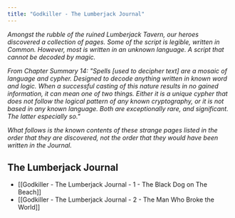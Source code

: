 ```yaml
---
title: "Godkiller - The Lumberjack Journal"
---
```

*Amongst the rubble of the ruined Lumberjack Tavern, our heroes discovered a collection of pages. Some of the script is legible, written in Common. However, most is written in an unknown language. A script that cannot be decoded by magic.*

*From Chapter Summary 14: "Spells \[used to decipher text\] are a mosaic of language and cypher. Designed to decode anything written in known word and logic. When a successful casting of this nature results in no gained information, it can mean one of two things. Either it is a unique cypher that does not follow the logical pattern of any known cryptography, or it is not based in any known language. Both are exceptionally rare, and significant. The latter especially so."*

*What follows is the known contents of these strange pages listed in the order that they are discovered, not the order that they would have been written in the Journal.*

## The Lumberjack Journal

- [[Godkiller - The Lumberjack Journal - 1 - The Black Dog on The Beach]]
- [[Godkiller - The Lumberjack Journal - 2 - The Man Who Broke the World]]
